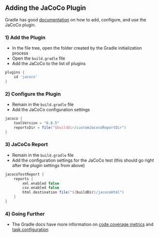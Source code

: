 ## Adding the JaCoCo Plugin

Gradle has good [documentation](https://docs.gradle.org/current/userguide/jacoco_plugin.html) on how to add, configure, and use the JaCoCo plugin. 

### 1) Add the Plugin
   * In the file tree, open the folder created by the Gradle initialization process
   * Open the `build.gradle` file
   * Add the JaCoCo to the list of plugins
```groovy
plugins {
    id 'jacoco'
}
```
### 2) Configure the Plugin
   * Remain in the `build.gradle` file
   * Add the JaCoCo configuration settings
```groovy
jacoco {
    toolVersion = "0.8.5"
    reportsDir = file("$buildDir/customJacocoReportDir")
}
```
### 3) JaCoCo Report
   * Remain in the `build.gradle` file
   * Add the configuration settings for the JaCoCo test (this should go right after the plugin settings from above)
```groovy
jacocoTestReport {
    reports {
        xml.enabled false
        csv.enabled false
        html.destination file("${buildDir}/jacocoHtml")
    }
}
```
### 4) Going Further
   * The Gradle docs have more information on [code coverage metrics](https://docs.gradle.org/current/userguide/jacoco_plugin.html#sec:jacoco_report_violation_rules) and [task configuration](https://docs.gradle.org/current/userguide/jacoco_plugin.html#sec:jacoco_specific_task_configuration)